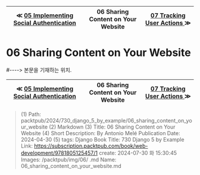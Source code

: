 
| ≪ [ 05 Implementing Social Authentication ](/packtpub/2024/730_django_5_by_example/05_implementing_social_authentication) | 06 Sharing Content on Your Website | [ 07 Tracking User Actions ](/packtpub/2024/730_django_5_by_example/07_tracking_user_actions) ≫ |
|:----:|:----:|:----:|

# 06 Sharing Content on Your Website
#----> 본문을 기재하는 위치.



| ≪ [ 05 Implementing Social Authentication ](/packtpub/2024/730_django_5_by_example/05_implementing_social_authentication) | 06 Sharing Content on Your Website | [ 07 Tracking User Actions ](/packtpub/2024/730_django_5_by_example/07_tracking_user_actions) ≫ |
|:----:|:----:|:----:|

> (1) Path: packtpub/2024/730_django_5_by_example/06_sharing_content_on_your_website
> (2) Markdown
> (3) Title: 06 Sharing Content on Your Website
> (4) Short Description: By Antonio Melé Publication Date: 2024-04-30
> (5) tags: Django
> Book Title: 730 Django 5 by Example
> Link: https://subscription.packtpub.com/book/web-development/9781805125457/1
> create: 2024-07-30 화 15:30:45
> Images: /packtpub/img/06/
> .md Name: 06_sharing_content_on_your_website.md

